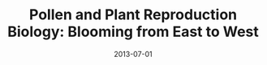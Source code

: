 ---
title: "Pollen and Plant Reproduction Biology: Blooming from East to West"
citation: "Cheung AY, Palanivelu R, Tang W-H, Xue H-W, and Yang W-C. *Molecular Plant*. 2013."
date: '2013-07-01'
image: '/static/img/pub/2013_cheung.jpg'
doi: '10.1093/mp/sst108'
pmid: '23873927'
biorxiv:
pdf: '/static/pdf/2013_cheung.pdf'
#links:
#- name: 
#  url: 
---